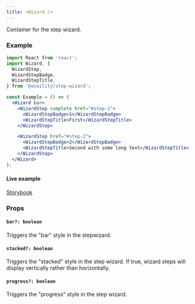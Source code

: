 ```yaml
---
title: <Wizard />
---
```


Container for the step wizard.

### Example

```jsx
import React from 'react';
import Wizard, {
  WizardStep,
  WizardStepBadge,
  WizardStepTitle,
} from '@availity/step-wizard';

const Example = () => (
  <Wizard bar>
    <WizardStep complete href="#step-1">
      <WizardStepBadge>1</WizardStepBadge>
      <WizardStepTitle>First</WizardStepTitle>
    </WizardStep>

    <WizardStep href="#step-2">
      <WizardStepBadge>2</WizardStepBadge>
      <WizardStepTitle>Second with some long text</WizardStepTitle>
    </WizardStep>
  </Wizard>
);
```

#### Live example

[Storybook](https://availity.github.io/availity-react/storybook/?path=/docs/components-wizard--default)

### Props

#### `bar?: boolean`

Triggers the "bar" style in the stepwizard.

#### `stacked?: boolean`

Triggers the "stacked" style in the step wizard. If true, wizard steps will display vertically rather than horizontally.

#### `progress?: boolean`

Triggers the "progress" style in the step wizard.
